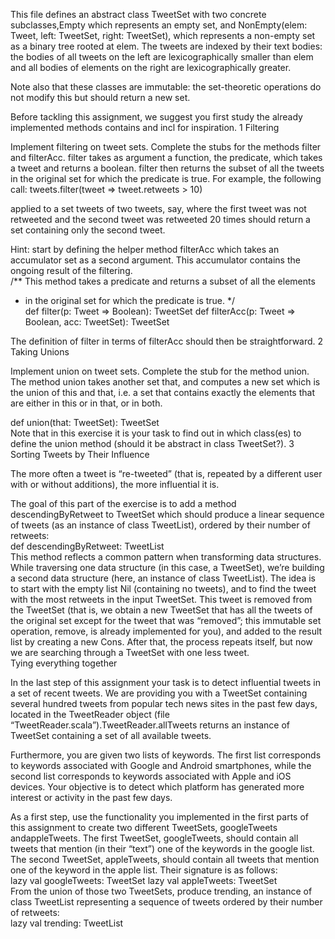 This file defines an abstract class TweetSet with two concrete subclasses,Empty which represents an empty set, and NonEmpty(elem: Tweet, left: TweetSet, right: TweetSet), which represents a non-empty set as a binary tree rooted at elem. The tweets are indexed by their text bodies: the bodies of all tweets on the left are lexicographically smaller than elem and all bodies of elements on the right are lexicographically greater.

Note also that these classes are immutable: the set-theoretic operations do not modify this but should return a new set.

Before tackling this assignment, we suggest you first study the already implemented methods contains and incl for inspiration.
1 Filtering

Implement filtering on tweet sets. Complete the stubs for the methods filter and filterAcc. filter takes as argument a function, the predicate, which takes a tweet and returns a boolean. filter then returns the subset of all the tweets in the original set for which the predicate is true. For example, the following call:
tweets.filter(tweet => tweet.retweets > 10)

applied to a set tweets of two tweets, say, where the first tweet was not retweeted and the second tweet was retweeted 20 times should return a set containing only the second tweet.

Hint: start by defining the helper method filterAcc which takes an accumulator set as a second argument. This accumulator contains the ongoing result of the filtering.<br>
/** This method takes a predicate and returns a subset of all the elements
 *  in the original set for which the predicate is true.
 */<br>
def filter(p: Tweet => Boolean): TweetSet
def filterAcc(p: Tweet => Boolean, acc: TweetSet): TweetSet<br>

The definition of filter in terms of filterAcc should then be straightforward.
2 Taking Unions

Implement union on tweet sets. Complete the stub for the method union. The method union takes another set that, and computes a new set which is the union of this and that, i.e. a set that contains exactly the elements that are either in this or in that, or in both.<br>

def union(that: TweetSet): TweetSet<br>
Note that in this exercise it is your task to find out in which class(es) to define the union method (should it be abstract in class TweetSet?).
3 Sorting Tweets by Their Influence

The more often a tweet is “re-tweeted” (that is, repeated by a different user with or without additions), the more influential it is.

The goal of this part of the exercise is to add a method descendingByRetweet to TweetSet which should produce a linear sequence of tweets (as an instance of class TweetList), ordered by their number of retweets:
<br>def descendingByRetweet: TweetList<br>
This method reflects a common pattern when transforming data structures. While traversing one data structure (in this case, a TweetSet), we’re building a second data structure (here, an instance of class TweetList). The idea is to start with the empty list Nil (containing no tweets), and to find the tweet with the most retweets in the input TweetSet. This tweet is removed from the TweetSet (that is, we obtain a new TweetSet that has all the tweets of the original set except for the tweet that was “removed”; this immutable set operation, remove, is already implemented for you), and added to the result list by creating a new Cons. After that, the process repeats itself, but now we are searching through a TweetSet with one less tweet.<br>
 Tying everything together

In the last step of this assignment your task is to detect influential tweets in a set of recent tweets. We are providing you with a TweetSet containing several hundred tweets from popular tech news sites in the past few days, located in the TweetReader object (file “TweetReader.scala”).TweetReader.allTweets returns an instance of TweetSet containing a set of all available tweets.

Furthermore, you are given two lists of keywords. The first list corresponds to keywords associated with Google and Android smartphones, while the second list corresponds to keywords associated with Apple and iOS devices. Your objective is to detect which platform has generated more interest or activity in the past few days.

As a first step, use the functionality you implemented in the first parts of this assignment to create two different TweetSets, googleTweets andappleTweets. The first TweetSet, googleTweets, should contain all tweets that mention (in their “text”) one of the keywords in the google list. The second TweetSet, appleTweets, should contain all tweets that mention one of the keyword in the apple list. Their signature is as follows:<br>
lazy val googleTweets: TweetSet
lazy val appleTweets: TweetSet<br>
From the union of those two TweetSets, produce trending, an instance of class TweetList representing a sequence of tweets ordered by their number of retweets:<br>
lazy val trending: TweetList
